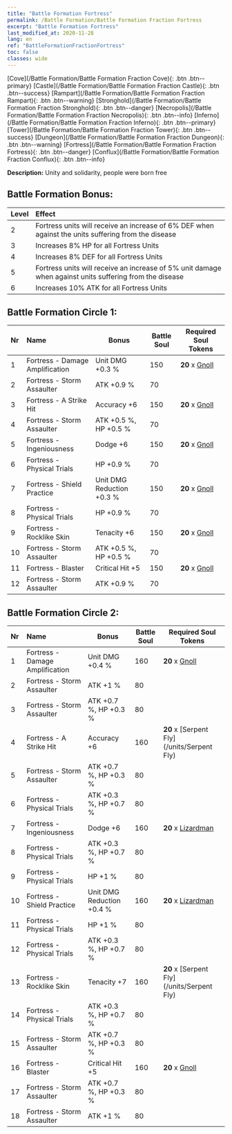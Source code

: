 ```yaml
---
title: "Battle Formation Fortress"
permalink: /Battle Formation/Battle Formation Fraction Fortress
excerpt: "Battle Formation Fortress"
last_modified_at: 2020-11-28
lang: en
ref: "BattleFormationFractionFortress"
toc: false
classes: wide
---
```

 [Cove](/Battle Formation/Battle Formation Fraction Cove){: .btn .btn--primary} [Castle](/Battle Formation/Battle Formation Fraction Castle){: .btn .btn--success} [Rampart](/Battle Formation/Battle Formation Fraction Rampart){: .btn .btn--warning} [Stronghold](/Battle Formation/Battle Formation Fraction Stronghold){: .btn .btn--danger} [Necropolis](/Battle Formation/Battle Formation Fraction Necropolis){: .btn .btn--info} [Inferno](/Battle Formation/Battle Formation Fraction Inferno){: .btn .btn--primary} [Tower](/Battle Formation/Battle Formation Fraction Tower){: .btn .btn--success} [Dungeon](/Battle Formation/Battle Formation Fraction Dungeon){: .btn .btn--warning} [Fortress](/Battle Formation/Battle Formation Fraction Fortress){: .btn .btn--danger} [Conflux](/Battle Formation/Battle Formation Fraction Conflux){: .btn .btn--info} 

  **Description:** Unity and solidarity, people were born free

## Battle Formation Bonus:
  | Level |         Effect        |
  |:------|:---------------------|
  | 2 | Fortress units will receive an increase of 6% DEF when against the units suffering from the disease |
  | 3 | Increases 8% HP for all Fortress Units |
  | 4 | Increases 8% DEF for all Fortress Units |
  | 5 | Fortress units will receive an increase of 5% unit damage when against units suffering from the disease |
  | 6 | Increases 10% ATK for all Fortress Units |

## Battle Formation Circle 1:
  |  Nr  |         Name        |  Bonus  | Battle Soul  |  Required Soul Tokens |
  |:-----|:--------------------|---------|-----------------|----------------|
  | 1 | Fortress - Damage Amplification | Unit DMG +0.3 % | 150 |  **20** x [Gnoll](/units/Gnoll) |
  | 2 | Fortress - Storm Assaulter | ATK +0.9 % | 70 |   |
  | 3 | Fortress - A Strike Hit | Accuracy +6 | 150 |  **20** x [Gnoll](/units/Gnoll) |
  | 4 | Fortress - Storm Assaulter | ATK +0.5 %, HP +0.5 % | 70 |   |
  | 5 | Fortress - Ingeniousness | Dodge +6 | 150 |  **20** x [Gnoll](/units/Gnoll) |
  | 6 | Fortress - Physical Trials | HP +0.9 % | 70 |   |
  | 7 | Fortress - Shield Practice | Unit DMG Reduction +0.3 % | 150 |  **20** x [Gnoll](/units/Gnoll) |
  | 8 | Fortress - Physical Trials | HP +0.9 % | 70 |   |
  | 9 | Fortress - Rocklike Skin | Tenacity +6 | 150 |  **20** x [Gnoll](/units/Gnoll) |
  | 10 | Fortress - Storm Assaulter | ATK +0.5 %, HP +0.5 % | 70 |   |
  | 11 | Fortress - Blaster | Critical Hit +5 | 150 |  **20** x [Gnoll](/units/Gnoll) |
  | 12 | Fortress - Storm Assaulter | ATK +0.9 % | 70 |   |

## Battle Formation Circle 2:
  |  Nr  |         Name        |  Bonus  | Battle Soul  |  Required Soul Tokens |
  |:-----|:--------------------|---------|-----------------|----------------|
  | 1 | Fortress - Damage Amplification | Unit DMG +0.4 % | 160 |  **20** x [Gnoll](/units/Gnoll) |
  | 2 | Fortress - Storm Assaulter | ATK +1 % | 80 |   |
  | 3 | Fortress - Storm Assaulter | ATK +0.7 %, HP +0.3 % | 80 |   |
  | 4 | Fortress - A Strike Hit | Accuracy +6 | 160 |  **20** x [Serpent Fly](/units/Serpent Fly) |
  | 5 | Fortress - Storm Assaulter | ATK +0.7 %, HP +0.3 % | 80 |   |
  | 6 | Fortress - Physical Trials | ATK +0.3 %, HP +0.7 % | 80 |   |
  | 7 | Fortress - Ingeniousness | Dodge +6 | 160 |  **20** x [Lizardman](/units/Lizardman) |
  | 8 | Fortress - Physical Trials | ATK +0.3 %, HP +0.7 % | 80 |   |
  | 9 | Fortress - Physical Trials | HP +1 % | 80 |   |
  | 10 | Fortress - Shield Practice | Unit DMG Reduction +0.4 % | 160 |  **20** x [Lizardman](/units/Lizardman) |
  | 11 | Fortress - Physical Trials | HP +1 % | 80 |   |
  | 12 | Fortress - Physical Trials | ATK +0.3 %, HP +0.7 % | 80 |   |
  | 13 | Fortress - Rocklike Skin | Tenacity +7 | 160 |  **20** x [Serpent Fly](/units/Serpent Fly) |
  | 14 | Fortress - Physical Trials | ATK +0.3 %, HP +0.7 % | 80 |   |
  | 15 | Fortress - Storm Assaulter | ATK +0.7 %, HP +0.3 % | 80 |   |
  | 16 | Fortress - Blaster | Critical Hit +5 | 160 |  **20** x [Gnoll](/units/Gnoll) |
  | 17 | Fortress - Storm Assaulter | ATK +0.7 %, HP +0.3 % | 80 |   |
  | 18 | Fortress - Storm Assaulter | ATK +1 % | 80 |   |
